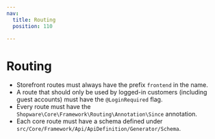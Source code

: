 ```yaml
---
nav:
  title: Routing
  position: 110

---
```


# Routing

* Storefront routes must always have the prefix `frontend` in the name.
* A route that should only be used by logged-in customers \(including guest accounts\) must have the `@LoginRequired` flag.
* Every route must have the `Shopware\Core\Framework\Routing\Annotation\Since` annotation.
* Each core route must have a schema defined under `src/Core/Framework/Api/ApiDefinition/Generator/Schema`.
